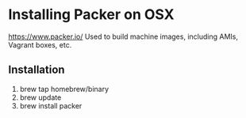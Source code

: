 # Installing Packer on OSX
https://www.packer.io/
Used to build machine images, including AMIs, Vagrant boxes, etc.
## Installation
1. brew tap homebrew/binary
2. brew update
3. brew install packer
